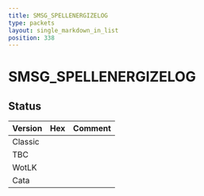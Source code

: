 ```yaml
---
title: SMSG_SPELLENERGIZELOG
type: packets
layout: single_markdown_in_list
position: 338
---
```


# SMSG_SPELLENERGIZELOG

## Status

Version | Hex | Comment
---------- | ---------- | ---------- 
Classic |  |  
TBC |  |  
WotLK |  |  
Cata |  |  
